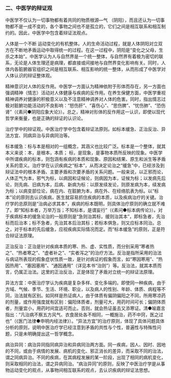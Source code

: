 ### 二、中医学的辩证观

中医学不仅认为一切事物都有着共同的物质根源—气 （阴阳），而且还认为一切事物都不是一成不变的，各个事物之间也不是孤立的，它们之间是相互联系和相互制约的。因此，中医学中包含着辩证法观点。

人体是一个不断 运动变化的有机整体。人的生命活动过程，就是人体阴阳对立双方在不断地矛盾运动中取得统一的过程。在这一过程中，阴阳是“变化之父母，生杀之本始”。中医学认为人与自然界是一个统一整体，与自然界有着极为密切的联系，无论是人体生理还是病理，都直接或间接地与自然界变化影响有关。同时，人体内各脏腑器官组织之间是相互联系、相互影响的统一整体，从而形成了中医学对人体认识的辩证整体观。

精神意识对人体的反作用。中医学一方面认为精神依附于形体而存在，另一方面也强调精神（情志）活动对人体健康与疾病的反作用。在养生保健方面，中医学重视精神调养对健康的积极意义以及不注意精神调养对人体的危害。同时，指出情志过极对脏腑功能活动的不良影响：“怒伤肝”、“喜伤心”、“思伤脾”、“忧伤肺”、“恐伤肾”（《素问●阴阳应象大论》）。总之，精神对形体的反作用这一认识，即使以现代哲学来衡量，也是正确的辩证的认识论。

治疗学中的辩证观。中医治疗学中包含着辩证法原则。如标本缓急、正治反治、异法方宜、同病异治与异病同治等。

标本缓急：标与本是相对的一组概念，其涵义也比较广泛。标本是一个整体，就其本义来说：本，是根本，本质； 标，是现象，是事物本质所反映的现象。中医学中所谓疾病的标本，则包涵有疾病的本质和现象、原因和结果、原生和派生等矛盾关系的意义。治疗学在认识疾病之“标本”，从而决定论治之“缓急”中，已经涉及到辩证法中的根本矛盾、主要矛盾和次要矛盾的关系问题。一般来说，以正邪而论，人体正气为本，邪气为标，以病因和证候论，则病因为本，证候为标；以发病先后论，则先病、旧病为本，后病、新病为标：以原发续发论，则原发病为本，续发病为标；以病变部位论，病在内、在脏腑为本，病在外、在经络肌表为标。以“标本”论的原则去认识疾病，医生就容易抓住疾病的本质，以及疾病治疗的关键。治疗学的总原则是“治病必求其本”，疾病的标本既明，则具体治疗原则的确立就不难了。即“知标本者，万举万当；不知标本，是谓妄行”（《素问●标本病传论》）。对于疾病标本的缓急论治的一般原则是“急则治其标，缓则治其本”，即标急者，先治标而后治本；标不急者，先治其本后治其标；若标本俱急，则又应标本同治。总之，对于标本的先后缓急，应视疾病实际情况而定。而“标本缓急”的原则，正是符合辩证法原理。

正治反治：正治是针对疾病本质的寒、热、虚、实性质，而分别采用“寒者热之”、“热者寒之”、“虚者补之”、“实者泻之”的治疗方法。反治是指所采用的治法与病证所表现的假象症状性质一致，是针对病证的假象而言，如“寒因寒用”、“热因热用”、“塞因塞用”、“通因通用”（详见本书“治则”）等。反治法，就其本质而言，仍属正治法。这里的正治反治，正是体现了矛盾对立统一的辩证法原理。

异法方宜：中医治疗学认为疾病是复杂多样、变化多端的。即使同一种疾病，由于方域、气候、季节、生活、环境、职业，以及病人的性别、年龄、体质、病程等不同，治法就有区别。如同样是热证病人，由于体质有偏阴偏阳之不同，所用寒凉药的剂量，或作用强度就有区别：偏阳体质者，剂量可大，用药时间可长；偏阴体质者，剂量宜小，用药时间宜适可而止。否则，就会热证虽去又添寒证。清●喻嘉言指出：“凡治病不察五方风气、衣食居处各不相同，一概施治，药不中窍，医之过也”（《医门法律●申明内经法律》）。“异法方宜”的治疗原则，体现了具体问题具体分析的原则，说明中医治疗学已经注意到矛盾的共性与个性，普遍性与特殊性问题，只是未明确提出这一哲学概念。

病治异同：病治异同指同病异治和异病同治两方面。同一疾病，因人、因时、因地的不同，或由于病情的发展、病机的变化、邪正消长的差异，而采取不同的治法，谓之同病异治。不同的疾病，在其病程发展的某一阶段，出现了相同的病机变化，则采取相同的治法，谓之异病同治。“病治异同”的原则，反映了中医治疗学是从事物运动变化的观点，从事物间相互联系的观点，去认识疾病的辩证法思想。
